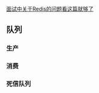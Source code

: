 [面试中关于Redis的问题看这篇就够了](https://juejin.im/post/5ad6e4066fb9a028d82c4b66)

## 队列
### 生产
### 消费
### 死信队列
